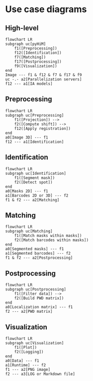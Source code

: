 # Use case diagrams

## High-level

```{mermaid}
flowchart LR
subgraph uc[pyHiM]
	f1([Preprocessing])
	f12([Identification])
	f7([Matching])
	f17([Postprocessing])
	f9([Visualization])
end
Image --- f1 & f12 & f7 & f17 & f9
uc -.- a2[Parallelization servers]
f12 --- a1[IA models]
```
## Preprocessing

```{mermaid}
flowchart LR
subgraph uc[Preprocessing]
	f1([Projection]) -->
    f2([Compute shift]) -->
	f12([Apply registration])
end
a0[Image 3D] --- f1
f12 --- a1[Identification]
```

## Identification

```{mermaid}
flowchart LR
subgraph uc[Identification]
	f1([Segment mask])
    f2([Detect spot])
end
a0[Masks 2D] --- f1
a1[Barcodes 2D or 3D] --- f2
f1 & f2 --- a2[Matching]
```

## Matching

```{mermaid}
flowchart LR
subgraph uc[Matching]
	f1([Match masks within masks])
    f2([Match barcodes within masks])
end
a0[Segmented masks] --- f1
a1[Segmented barcodes] --- f2
f1 & f2 --- a2[Postprocessing]
```

## Postprocessing

```{mermaid}
flowchart LR
subgraph uc[Postprocessing]
	f1([Filter data]) -->
    f2([Build PWD matrix])
end
a0[Localization matrix] --- f1
f2 --- a2[PWD matrix]
```

## Visualization

```{mermaid}
flowchart LR
subgraph uc[Visualization]
	f1([Plot])
    f2([Logging])
end
a0[Data] --- f1
a1[Runtime] --- f2
f1 --- a2[PNG image]
f2 --- a3[LOG or Markdown file]
```

